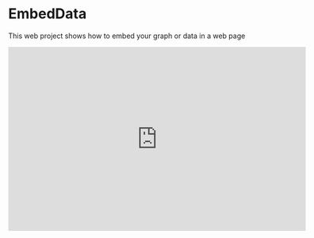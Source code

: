 # EmbedData
This web project shows how to embed your graph or data in a web page

<iframe width="600" height="371" seamless frameborder="0" scrolling="no" src="https://docs.google.com/spreadsheets/d/e/2PACX-1vQhi8Uoz3KTYs-xWfNmrq5DjRIG6csSFIqrSm9K4ZEKO54XD9xS5re-69t7KH-hwvszMULK-NJC2fpw/pubchart?oid=1957767361&amp;format=interactive"></iframe>
